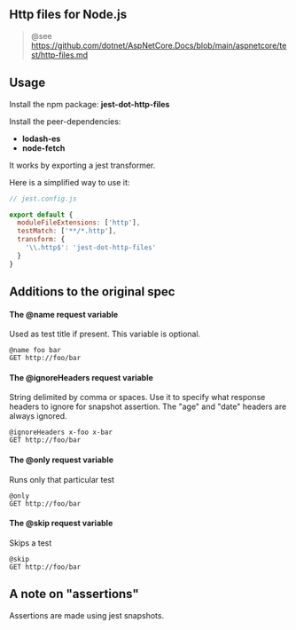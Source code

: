 
## Http files for Node.js

> @see https://github.com/dotnet/AspNetCore.Docs/blob/main/aspnetcore/test/http-files.md

## Usage

Install the npm package: **jest-dot-http-files**

Install the peer-dependencies:

- **lodash-es**
- **node-fetch**

It works by exporting a jest transformer.

Here is a simplified way to use it:

```javascript
// jest.config.js

export default {
  moduleFileExtensions: ['http'],
  testMatch: ['**/*.http'],
  transform: {
    '\\.http$': 'jest-dot-http-files'
  }
}

```

## Additions to the original spec

#### The @name request variable

Used as test title if present. This variable is optional.

```
@name foo bar
GET http://foo/bar
```

#### The @ignoreHeaders request variable

String delimited by comma or spaces.
Use it to specify what response headers to ignore for snapshot assertion. The "age" and "date" headers are always ignored.

```
@ignoreHeaders x-foo x-bar
GET http://foo/bar
```

#### The @only request variable

Runs only that particular test

```
@only
GET http://foo/bar
```

#### The @skip request variable

Skips a test

```
@skip
GET http://foo/bar
```

## A note on "assertions"

Assertions are made using jest snapshots.

